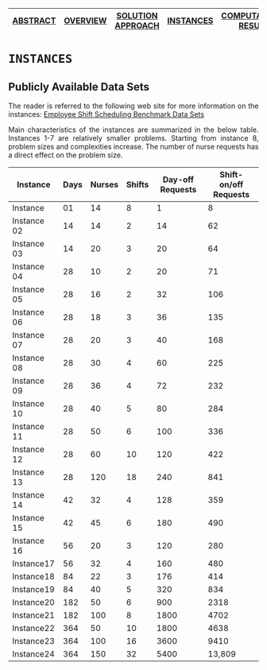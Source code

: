 [ABSTRACT](/README.md) | [OVERVIEW](/Overview/README.md)  | [SOLUTION APPROACH](/SolutionApproach/README.md)  | [INSTANCES](/Instances/README.md)  | [COMPUTATIONAL RESULTS](/ComputationalResults/README.md)
------------- | ------------- | ------------- | ------------- | -------------

`INSTANCES`
====================
## Publicly Available Data Sets

<p align="justify">The reader is referred to the following web site for more information on the instances: <a target="_blank" href="http://www.schedulingbenchmarks.org/">Employee Shift Scheduling Benchmark Data Sets</a></p>

<p align="justify">Main characteristics of the instances are summarized in the below table. Instances 1-7 are relatively smaller problems. Starting from instance 8, problem sizes and complexities increase. The number of nurse requests has a direct effect on the problem size.</p>

Instance | Days | Nurses | Shifts | Day-off Requests | Shift-on/off Requests
--- | --- | --- | --- | --- | --- | 
Instance | 01 | 14 | 8 | 1 | 8 | 26
Instance 02 | 14 | 14 | 2 | 14 | 62
Instance 03 | 14 | 20 | 3 | 20 | 64
Instance 04 | 28 | 10 | 2 | 20 | 71
Instance 05 | 28 | 16 | 2 | 32 | 106
Instance 06 | 28 | 18 | 3 | 36 | 135
Instance 07 | 28 | 20 | 3 | 40 | 168
Instance 08 | 28 | 30 | 4 | 60 | 225
Instance 09 | 28 | 36 | 4 | 72 | 232
Instance 10 | 28 | 40 | 5 | 80 | 284
Instance 11 | 28 | 50 | 6 | 100 | 336
Instance 12 | 28 | 60 | 10 | 120 | 422
Instance 13 | 28 | 120 | 18 | 240 | 841
Instance 14 | 42 | 32 | 4 | 128 | 359
Instance 15 | 42 | 45 | 6 | 180 | 490
Instance 16 | 56 | 20 | 3 | 120 | 280
Instance17 | 56 | 32 | 4 | 160 | 480
Instance18 | 84 | 22 | 3 | 176 | 414
Instance19 | 84 | 40 | 5 | 320 | 834
Instance20 | 182 | 50 | 6 | 900 | 2318
Instance21 | 182 | 100 | 8 | 1800 | 4702
Instance22 | 364 | 50 | 10 | 1800 | 4638
Instance23 | 364 | 100 | 16 | 3600 | 9410
Instance24 | 364 | 150 | 32 | 5400 | 13,809


</p>
